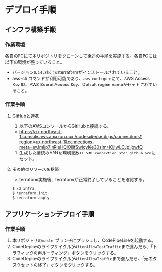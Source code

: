 
# デプロイ手順

## インフラ構築手順
### 作業環境
各自のPCにて本リポジトリをクローンして後述の手順を実施する。各自PCには以下の環境が整っていること。
- バージョン`0.14.8`以上のterraformがインストールされていること。
- aws-cli コマンドが利用可能であり、`aws configure`にて、AWS Access Key ID、AWS Secret Access Key、Default region nameがセットされていること。

### 作業手順
1. GitHubと連携
   1. 以下のAWSコンソールからGitHubと接続する。
     - https://ap-northeast-1.console.aws.amazon.com/codesuite/settings/connections?region=ap-northeast-1&connections-meta=eyJmIjp7InRleHQiOiIifSwicyI6e30sIm4iOjIwLCJpIjowfQ
   1. 生成した接続のARNを環境変数`TF_VAR_connection_star_github_arn`にセット。

2. その他のリソースを構築
   - terraform実施後、terraformが正常終了していることを確認する。

    ```sh
    $ cd infra
    $ terraform init
    $ terraform apply
    ```

## アプリケーションデプロイ手順
### 作業手順
1. 本リポジトリの`master`ブランチにプッシュし、CodePipeLineを起動する。
2. CodeDeployのライフサイクルが`AfterAllowTestTraffic`まで進んだら、「トラフィックの再ルーティング」ボタンをクリックする。
3. CodeDeployのライフサイクルが`AfterAllowTraffic`まで進んだら、「元のタスクセットの終了」ボタンをクリックする。
